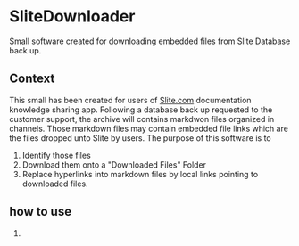 # SliteDownloader
Small software created for downloading embedded files from Slite Database back up.

## Context
This small has been created for users of [Slite.com](https://slite.com) documentation knowledge sharing app.
Following a database back up requested to the customer support, the archive will contains markdwon files organized in channels. Those markdown files may contain embedded file links which are the files dropped unto Slite by users.
The purpose of this software is to 
1. Identify those files
1. Download them onto a "Downloaded Files" Folder
1. Replace hyperlinks into markdown files by local links pointing to downloaded files.

## how to use

1. 


